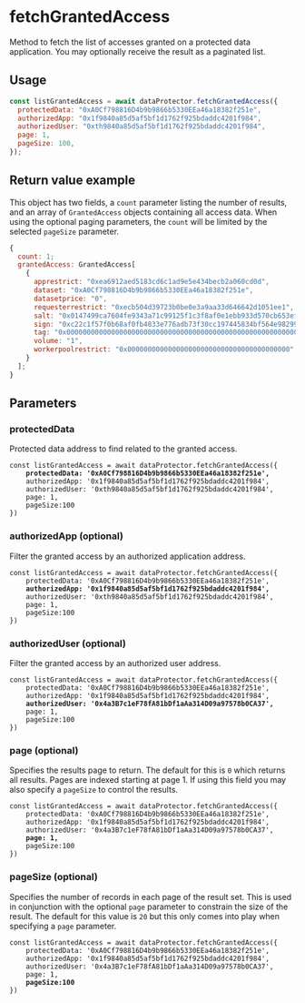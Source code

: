 # fetchGrantedAccess

Method to fetch the list of accesses granted on a protected data application. You may optionally receive the result as a paginated list.

## Usage

```js
const listGrantedAccess = await dataProtector.fetchGrantedAccess({
  protectedData: "0xA0Cf798816D4b9b9866b5330EEa46a18382f251e",
  authorizedApp: "0x1f9840a85d5af5bf1d1762f925bdaddc4201f984",
  authorizedUser: "0xth9840a85d5af5bf1d1762f925bdaddc4201f984",
  page: 1,
  pageSize: 100,
});
```

## Return value example

This object has two fields, a `count` parameter listing the number of results, and an array of `GrantedAccess` objects containing all access data. When using the optional paging parameters, the `count` will be limited by the selected `pageSize` parameter.

```js
{
  count: 1;
  grantedAccess: GrantedAccess[
    {
      apprestrict: "0xea6912aed5183cd6c1ad9e5e434becb2a060cd0d",
      dataset: "0xA0Cf798816D4b9b9866b5330EEa46a18382f251e",
      datasetprice: "0",
      requesterrestrict: "0xecb504d39723b0be0e3a9aa33d646642d1051ee1",
      salt: "0x0147499ca7604fe9343a71c99125f1c3f8af0e1ebb933d570cb653ef8eb043b8",
      sign: "0xc22c1f57f0b68af0fb4833e776adb73f30cc197445834bf564e9829913e104b07ab856ac39085edb5c9180f430c1ee2f29021ae33cd79eb0ddb73181e347799f1b",
      tag: "0x0000000000000000000000000000000000000000000000000000000000000003",
      volume: "1",
      workerpoolrestrict: "0x0000000000000000000000000000000000000000",
    }
  ];
}
```

## Parameters

### protectedData

Protected data address to find related to the granted access.

<pre class="language-javascript"><code class="lang-javascript">const listGrantedAccess = await dataProtector.fetchGrantedAccess({
<strong>    protectedData: '0xA0Cf798816D4b9b9866b5330EEa46a18382f251e',</strong>
    authorizedApp: '0x1f9840a85d5af5bf1d1762f925bdaddc4201f984',
    authorizedUser: '0xth9840a85d5af5bf1d1762f925bdaddc4201f984',
    page: 1,
    pageSize:100
})
</code></pre>

### authorizedApp (optional)

Filter the granted access by an authorized application address.

<pre class="language-javascript"><code class="lang-javascript">const listGrantedAccess = await dataProtector.fetchGrantedAccess({
    protectedData: '0xA0Cf798816D4b9b9866b5330EEa46a18382f251e',
<strong>    authorizedApp: '0x1f9840a85d5af5bf1d1762f925bdaddc4201f984',</strong>
    authorizedUser: '0xth9840a85d5af5bf1d1762f925bdaddc4201f984',
    page: 1,
    pageSize:100
})
</code></pre>

### authorizedUser (optional)

Filter the granted access by an authorized user address.

<pre class="language-javascript"><code class="lang-javascript">const listGrantedAccess = await dataProtector.fetchGrantedAccess({
    protectedData: '0xA0Cf798816D4b9b9866b5330EEa46a18382f251e',
    authorizedApp: '0x1f9840a85d5af5bf1d1762f925bdaddc4201f984',
<strong>    authorizedUser: '0x4a3B7c1eF78fA81bDf1aAa314D09a97578b0CA37',</strong>
    page: 1,
    pageSize:100
})
</code></pre>

### page (optional)

Specifies the results page to return. The default for this is `0` which returns all results. Pages are indexed starting at page 1. If using this field you may also specify a `pageSize` to control the results.

<pre class="language-javascript"><code class="lang-javascript">const listGrantedAccess = await dataProtector.fetchGrantedAccess({
    protectedData: '0xA0Cf798816D4b9b9866b5330EEa46a18382f251e',
    authorizedApp: '0x1f9840a85d5af5bf1d1762f925bdaddc4201f984',
    authorizedUser: '0x4a3B7c1eF78fA81bDf1aAa314D09a97578b0CA37',
    <strong>page: 1,</strong>
    pageSize:100
})
</code></pre>

### pageSize (optional)

Specifies the number of records in each page of the result set. This is used in conjunction with the optional `page` parameter to constrain the size of the result. The default for this value is `20` but this only comes into play when specifying a `page` parameter.

<pre class="language-javascript"><code class="lang-javascript">const listGrantedAccess = await dataProtector.fetchGrantedAccess({
    protectedData: '0xA0Cf798816D4b9b9866b5330EEa46a18382f251e',
    authorizedApp: '0x1f9840a85d5af5bf1d1762f925bdaddc4201f984',
    authorizedUser: '0x4a3B7c1eF78fA81bDf1aAa314D09a97578b0CA37',
    page: 1,
    <strong>pageSize:100</strong>
})
</code></pre>
